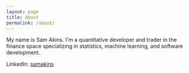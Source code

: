 ```yaml
---
layout: page
title: About
permalink: /about/
---
```


My name is Sam Akins. I'm a quantitative developer and trader in the finance space specializing in statistics, machine learning, and software development. 

LinkedIn:
[samakins][linkedin-page]



[github-page]: https://github.com/samakins
[linkedin-page]: https://www.linkedin.com/in/sam-akins-3bb64668
